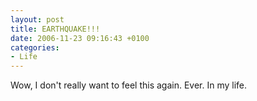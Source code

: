 ```yaml
---
layout: post
title: EARTHQUAKE!!!
date: 2006-11-23 09:16:43 +0100
categories:
- Life
---
```

<p>Wow, I don't really want to feel this again. Ever. In my life.</p>
